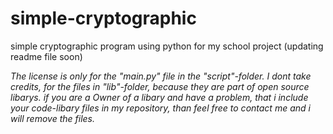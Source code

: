# simple-cryptographic
simple cryptographic program using python for my school project
(updating readme file soon)




*The license is only for the "main.py" file in the "script"-folder. 
I dont take credits, for the files in "lib"-folder, because they are 
part of open source libarys. if you are a Owner of a libary and have a problem, 
that i include your code-libary files in my repository, than feel free
to contact me and i will remove the files.*
